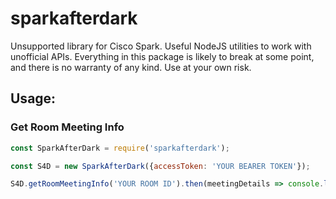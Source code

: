 # sparkafterdark
Unsupported library for Cisco Spark.  Useful NodeJS utilities to work with unofficial APIs.  Everything in this package is likely to break at some point, and there is no warranty of any kind.  Use at your own risk.

## Usage: 

### Get Room Meeting Info
``` javascript
const SparkAfterDark = require('sparkafterdark');

const S4D = new SparkAfterDark({accessToken: 'YOUR BEARER TOKEN'});

S4D.getRoomMeetingInfo('YOUR ROOM ID').then(meetingDetails => console.log(meetingDetails));
```